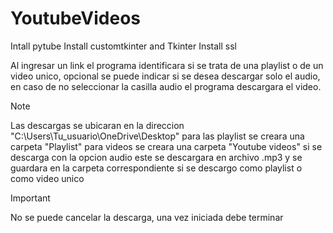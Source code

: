 # YoutubeVideos


Intall pytube
Install customtkinter and Tkinter
Install ssl

Al ingresar un link el programa identificara si se trata de una playlist o de un video unico, 
opcional se puede indicar si se desea descargar solo el audio, en caso de no seleccionar la casilla audio el programa descargara el video.

>[!NOTE]
>Las descargas se ubicaran en la direccion "C:\Users\Tu_usuario\OneDrive\Desktop"
>para las playlist se creara una carpeta "Playlist" 
>para videos se creara una carpeta "Youtube videos"
>si se descarga con la opcion audio este se descargara en archivo .mp3 y se guardara en la carpeta correspondiente si se descargo como playlist o como video unico

>[!IMPORTANT]
>No se puede cancelar la descarga, una vez iniciada debe terminar 

